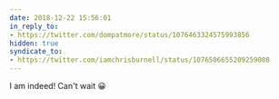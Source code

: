 ```yaml
---
date: 2018-12-22 15:56:01
in_reply_to:
- https://twitter.com/dompatmore/status/1076463324575993856
hidden: true
syndicate_to:
- https://twitter.com/iamchrisburnell/status/1076506655209259008
---
```


I am indeed! Can't wait 😀
